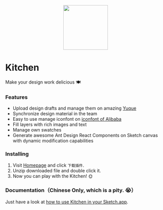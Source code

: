 <p align="center">
  <a href="https://kitchen.alipay.com/">
    <img width="140" src="https://gw.alipayobjects.com/zos/rmsportal/LFooOLwmxGLsltmUjTAP.svg">
  </a>
</p>

# Kitchen

Make your design work delicious 🍽

### Features

- Upload design drafts and manage them on amazing [Yuque](https://yuque.com/)
- Synchronize design material in the team
- Easy to use manage iconfont on [iconfont of Alibaba](http://www.iconfont.cn/)
- Fill layers with rich images and text
- Manage own swatches
- Generate awesome Ant Design React Components on Sketch canvas with dynamic modification capabilities

### Installing

1. Visit [Homepage](https://kitchen.alipay.com/) and click `下载插件`.
2. Unzip downloaded file and double click it.
3. Now you can play with the Kitchen! 🌞

### Documentation（Chinese Only, which is a pity. 😭）

Just have a look at [how to use Kitchen in your Sketch.app](https://yuque.com/yuque/help/koe3wi).
